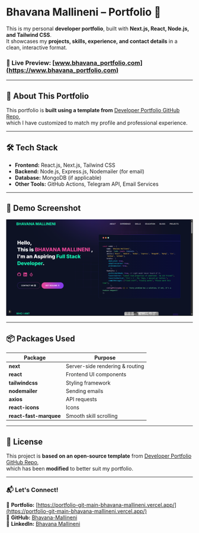 # **Bhavana Mallineni – Portfolio 🚀**

This is my personal **developer portfolio**, built with **Next.js, React, Node.js, and Tailwind CSS**.  
It showcases my **projects, skills, experience, and contact details** in a clean, interactive format.

### **🔗 Live Preview:** [www.bhavana_portfolio.com](https://www.bhavana_portfolio.com)

---

## **📌 About This Portfolio**
This portfolio is **built using a template from** [Developer Portfolio GitHub Repo](https://github.com/said7388/developer-portfolio),  
which I have customized to match my profile and professional experience.

---

## **🛠 Tech Stack**
- **Frontend:** React.js, Next.js, Tailwind CSS
- **Backend:** Node.js, Express.js, Nodemailer (for email)
- **Database:** MongoDB (if applicable)
- **Other Tools:** GitHub Actions, Telegram API, Email Services

---

## **📸 Demo Screenshot**
![Portfolio Screenshot](./public/image/screen.png)

---

## **📦 Packages Used**
| Package | Purpose |
|---------|---------|
| **next** | Server-side rendering & routing |
| **react** | Frontend UI components |
| **tailwindcss** | Styling framework |
| **nodemailer** | Sending emails |
| **axios** | API requests |
| **react-icons** | Icons |
| **react-fast-marquee** | Smooth skill scrolling |

---

## **📜 License**
This project is **based on an open-source template** from [Developer Portfolio GitHub Repo](https://github.com/said7388/developer-portfolio),  
which has been **modified** to better suit my portfolio.

---

### **📬 Let's Connect!**
🔗 **Portfolio:** [https://portfolio-git-main-bhavana-mallineni.vercel.app/](https://portfolio-git-main-bhavana-mallineni.vercel.app/)  
🔗 **GitHub:** [Bhavana-Mallineni](https://github.com/Bhavana-Mallineni)  
🔗 **LinkedIn:** [Bhavana Mallineni](https://www.linkedin.com/in/bhavana-mallineni-640184210/)  


